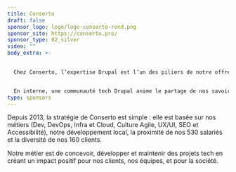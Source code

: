 ```yaml
---
title: Conserto
draft: false
sponsor_logo: logo/logo-conserto-rond.png
sponsor_site: https://conserto.pro/
sponsor_type: 02_silver
video: ""
body_extra: >-
  

  Chez Conserto, l’expertise Drupal est l’un des piliers de notre offre Dev : nos équipes spécialisées accompagnent nos clients sur l’ensemble de leurs projets.


  En interne, une communauté tech Drupal anime le partage de nos savoir-faire, organise des instants tech et des ateliers de découverte et favorise l'entraide et le fun au sein de l'équipe.
type: sponsors
---
```

Depuis 2013, la stratégie de Conserto est simple : elle est basée sur nos métiers (Dev, DevOps, Infra et Cloud, Culture Agile, UX/UI, SEO et Accessibilité), notre développement local, la proximité de nos 530 salariés et la diversité de nos 160 clients. 

Notre métier est de concevoir, développer et maintenir des projets tech en créant un impact positif pour nos clients, nos équipes, et pour la société.